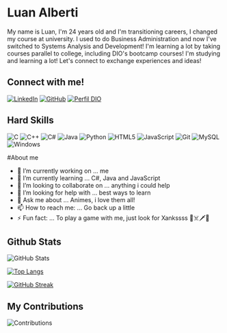 # Luan Alberti 
My name is Luan, I'm 24 years old and I'm transitioning careers, I changed my course at university. I used to do Business Administration and now I've switched to Systems Analysis and Development! I'm learning a lot by taking courses parallel to college, including DIO's bootcamp courses! I'm studying and learning a lot! Let's connect to exchange experiences and ideas!

## Connect with me!

[![LinkedIn](https://img.shields.io/badge/LinkedIn-0077B5?style=for-the-badge&logo=linkedin&logoColor=white)](https://www.linkedin.com/in/luan-alberti-6984b414b/)
[![GitHub](https://img.shields.io/badge/GitHub-100000?style=for-the-badge&logo=github&logoColor=white)](https://github.com/Luan-Alberti)
[![Perfil DIO](https://img.shields.io/badge/-My%20DIO%20PROFILE-515AA5?style=for-the-badge)](https://web.dio.me/users/luan_leao_alberti/?tab=achievements)

## Hard Skills
![C](https://img.shields.io/badge/C-00599C?style=for-the-badge&logo=c&logoColor=white)
![C++](https://img.shields.io/badge/C%2B%2B-00599C?style=for-the-badge&logo=c%2B%2B&logoColor=white)
![C#](https://img.shields.io/badge/C%23-239120?style=for-the-badge&logo=c-sharp&logoColor=white)
![Java](https://img.shields.io/badge/java-%23ED8B00.svg?style=for-the-badge&logo=openjdk&logoColor=white)
![Python](https://img.shields.io/badge/python-3670A0?style=for-the-badge&logo=python&logoColor=ffdd54)
![HTML5](https://img.shields.io/badge/HTML5-E34F26?style=for-the-badge&logo=html5&logoColor=white)
![JavaScript](https://img.shields.io/badge/JavaScript-F7DF1E?style=for-the-badge&logo=javascript&logoColor=black)
![Git](https://img.shields.io/badge/GIT-E44C30?style=for-the-badge&logo=git&logoColor=white)
![MySQL](https://img.shields.io/badge/MySQL-00000F?style=for-the-badge&logo=mysql&logoColor=white)![Windows](https://img.shields.io/badge/Windows-000?style=for-the-badge&logo=windows&logoColor=2CA5E0)

#About me
- 🔭 I’m currently working on ... me
- 🌱 I’m currently learning ... C#, Java and JavaScript
- 👯 I’m looking to collaborate on ... anything i could help
- 🤔 I’m looking for help with ... best ways to learn
- 💬 Ask me about ... Animes, i love them all!
- 📫 How to reach me: ... Go back up a little 
- ⚡ Fun fact: ... To play a game with me, just look for Xankssss 👒☠️🗡️🌊

## Github Stats
![GitHub Stats](https://github-readme-stats.vercel.app/api?username=Luan-Alberti&theme=merko)

[![Top Langs](https://github-readme-stats.vercel.app/api/top-langs/?username=Luan-Alberti&bg_color=0a0f0b&border_color=e4e2e2&title_color=abd200&text_color=68b587)](https://github.com/Luan-Alberti/github-readme-stats)

[![GitHub Streak](https://streak-stats.demolab.com/?user=Luan-Alberti&theme=merko)](https://git.io/streak-stats)


## My Contributions
![Contributions](https://img.shields.io/badge/-Lots%20to%20learn%20and%20contribute,%20expect%20more%20soon!!-91B302?style=for-the-badge)


<!--
**Luan-Alberti/Luan-Alberti** is a ✨ _special_ ✨ repository because its `README.md` (this file) appears on your GitHub profile.

Here are some ideas to get you started:

- 🔭 I’m currently working on ...
- 🌱 I’m currently learning ...
- 👯 I’m looking to collaborate on ...
- 🤔 I’m looking for help with ...
- 💬 Ask me about ...
- 📫 How to reach me: ...
- 😄 Pronouns: ...
- ⚡ Fun fact: ...
-->
